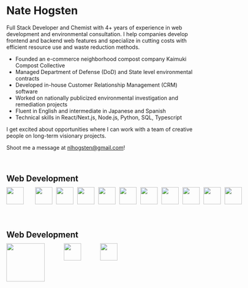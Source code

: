 <h1>Nate Hogsten</h1>

Full Stack Developer and Chemist with 4+ years of experience in web development and environmental consultation. I help companies develop frontend and backend web features and specialize in cutting costs with efficient resource use and waste reduction methods.

- Founded an e-commerce neighborhood compost company Kaimuki Compost Collective
- Managed Department of Defense (DoD) and State level environmental contracts
- Developed in-house Customer Relationship Management (CRM) software
- Worked on nationally publicized environmental investigation and remediation projects
- Fluent in English and intermediate in Japanese and Spanish
- Technical skills in React/Next.js, Node.js, Python, SQL, Typescript

I get excited about opportunities where I can work with a team of creative people on long-term visionary projects.

Shoot me a message at nlhogsten@gmail.com!

<br/> 

<div style="margin-bottom: 20px;" >
  <h2 style="margin-bottom: 10px;">Web Development</h2>
  <div style="display: flex;"> 
    <img style="margin-right: 30px; width: 45px;" src="https://cdn.jsdelivr.net/gh/devicons/devicon@latest/icons/javascript/javascript-original.svg" />       
    <img style="display: inline-block; margin-right: 10px; width: 45px;" src="https://cdn.jsdelivr.net/gh/devicons/devicon@latest/icons/typescript/typescript-original.svg" />      
    <img style="display: inline-block; margin-right: 10px; width: 45px;" src="https://cdn.jsdelivr.net/gh/devicons/devicon@latest/icons/python/python-original-wordmark.svg" />      
    <img style="display: inline-block; margin-right: 10px; width: 45px;" src="https://cdn.jsdelivr.net/gh/devicons/devicon@latest/icons/nextjs/nextjs-original.svg" />        
    <img style="display: inline-block; margin-right: 10px; width: 45px;" src="https://cdn.jsdelivr.net/gh/devicons/devicon@latest/icons/nodejs/nodejs-original-wordmark.svg" />        
    <img style="display: inline-block; margin-right: 10px; width: 45px;" src="https://cdn.jsdelivr.net/gh/devicons/devicon@latest/icons/react/react-original-wordmark.svg" />
    <img style="display: inline-block; margin-right: 10px; width: 45px;" src="https://cdn.jsdelivr.net/gh/devicons/devicon@latest/icons/html5/html5-original.svg" />
    <img style="display: inline-block; margin-right: 10px; width: 45px;" src="https://cdn.jsdelivr.net/gh/devicons/devicon@latest/icons/tailwindcss/tailwindcss-original.svg" />
    <img style="display: inline-block; margin-right: 10px; width: 45px;" src="https://cdn.jsdelivr.net/gh/devicons/devicon@latest/icons/css3/css3-original-wordmark.svg" />
    <img style="display: inline-block; margin-right: 10px; width: 45px;" src="https://cdn.jsdelivr.net/gh/devicons/devicon@latest/icons/github/github-original.svg" />
    <img style="display: inline-block; margin-right: 10px; width: 45px;" src="https://cdn.jsdelivr.net/gh/devicons/devicon@latest/icons/postgresql/postgresql-plain-wordmark.svg" />
  </div>
</div>

<br/>

<div style="margin-bottom: 20px;" >
  <h2 style="margin-bottom: 10px;">Web Development</h2>
  <div style="display: flex;"> 
    <img style="margin-right: 50px; width: 100px;" src="https://cdn.jsdelivr.net/gh/devicons/devicon@latest/icons/javascript/javascript-original.svg" />       
    <img style=" margin-right: 50px; width: 45px;" src="https://cdn.jsdelivr.net/gh/devicons/devicon@latest/icons/typescript/typescript-original.svg" />      
    <img style="margin-right: 50px; width: 45px;" src="https://cdn.jsdelivr.net/gh/devicons/devicon@latest/icons/python/python-original-wordmark.svg" />      
  </div>
</div>

<br/>



          
          
          
          
          
          

